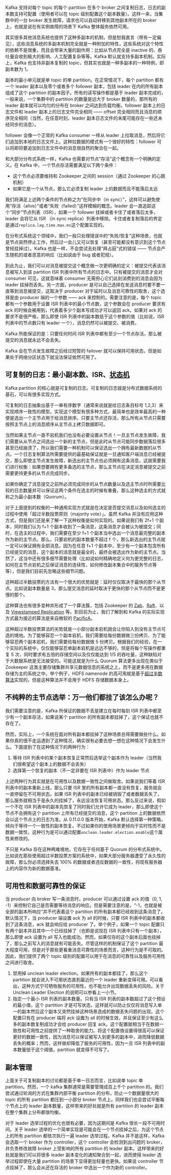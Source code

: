 Kafka 支持对每个 topic 的每个 partition 在多个 broker 之间复制日志，日志的副本数支持可配置（使用者可以在 topic 级别配置这个副本数量）。这样一来，当集群中的一台 broker 发生故障，请求也可以自动转移到其他副本所在的 broker 上，也就是说在有实例故障的场景下 Kafka 整体服务依然可用。

其实很多其他消息系统也提供了这种多副本的机制，但是恕我直言（带有一定偏见），这些消息系统的多副本机制完全就是一种附加的特性，这些系统对这个特性的依赖不是很重，而且会带来大量的副作用：比如从节点完全是 inactive 的、吞吐量会收到极大的影响、人工配置复杂等等。Kafka 默认就支持多副本机制。实际上，Kafka 也支持非副本复制的 topic，但其实也就是一种多副本的一种特例，即副本数为 1。

副本的最小单元就是单 topic 的单 partition。在正常情况下，每个 partition 都有一个 leader 副本以及零个或者多个 follower 副本，包括 leader 在内的所有副本组成了这个 partition 的副本因子。所有的读写操作都是基于 leader 副本完成的，一般来说，一个集群中的 partition 的数量是远大于 broker 数量的，那所有的 leader 副本就可以均匀的分布在 broker 之间达到负载均衡。follower 副本上的日志文件和 leader 副本上的日志文件完全相同 —— offset 完全相同而且消息的顺序完全相同（当然，在任意时刻，leader 副本日志文件的末尾可能存在一些还未经同步的消息）。

follower 会像一个正常的 Kafka consumer 一样从 leader 上拉取消息，然后将它们追加到本地的日志文件上。这种拉数据的模式有一个很好的特性：follower 可以将即将要追加到日志文件中的消息很自然的聚合在一起。

和大部分分布式系统一样，Kafka 也需要对节点“存活”这个概念有一个明确的定义。在 Kafka 中，一个节点存活需要满足以下两个条件：

- 这个节点必须要维持和 Zookeeper 之间的 session（通过 Zookeeper 的心跳机制）
- 如果它是一个从节点，那么它必须复制 leader 上的数据而且不能落后太远

我们将满足上述两个条件的节点称之为“在同步中（in sync）”，这样可以避免使用“存活（alive）”或者“失败（failed）”这样模糊的概念。leader 会一直追踪这个“同步”节点列表（ISR），如果一个 follower 挂掉或者卡住了或者落后太多，leader 会将它从 ISR （in sync replica）列表中移除。卡住或者复制落后的界定是通过`replica.lag.time.max.ms`这个配置实现的。

在分布式系统这个领域中，我们一般只处理错误中的“失败/恢复”这种场景，也就是节点突然停止工作，然后过一会儿又可以恢复（甚至可能都没有意识到这个节点曾经挂掉过）。Kafka 也是一样，不会尝试去处理“拜占庭”式的错误 —— 节点会产生随机的或者恶意的响应（比如说由于 bug 或者犯规）。

到此为止，我们可以对消息被提交这个概念做一次更明确的定义：被提交代表该消息被写入到该 partition ISR 列表中所有节点的日志中。只有被提交的消息才会对 consumer 可见，这就意味着 consumer 无需担心它们此刻消费到的消息会因为 leader 挂掉而丢失。另一方面，producer 是可以自己选择在发送消息时要不要一直等到消息被提交，这取决于 producer 对于延时以及消息可靠性的取舍，这个选择是由 producer 端的一个参数 —— ack 来控制的。需要注意的是，每个 topic 都有一个参数用于设置 ISR 列表中的最小节点数，这个参数会在 producer 要求有 ack 的时候会被用到，代表着多少个副本写成功才可以返回 ack。如果对 ack 的要求不是很严格，那么即使 ISR 列表中的副本数低于这个参数的值（比如说，ISR 列表中的节点数只有 leader 一个），消息仍然可以被提交、被消费。

Kafka 所能保证的是：只要任何时间 ISR 列表中都有至少一个节点存活，那么被提交的消息就永远不会丢失。

Kafka 会在节点发生故障之后经过短暂的 failover 就可以保持可用状态，但是如果处于网络分区状态下就没法保证依然可用了。

## 可复制的日志：最小副本数、ISR、[状态机](https://en.wikipedia.org/wiki/State_machine_replication)

Kafka partition 的核心就是可复制的日志。可复制的日志就是分布式数据系统的基石，可以有很多实现方式。

可复制的日志抽象出基于一串有序数字（通常来说就是给日志条目标号 1,2,3）来实现顺序一致性的模型。实现这个模型有很多种方式，最简单也是效率最高的一种便是选出一个主节点用于给消息排序。只要主节点还存活，那么所有从节点只需要按照主节点上的消息顺序从主节点上拷贝数据即可。

当然如果主节点一直不宕机我们也没有必要设置从节点！一旦主节点发生故障，我们需要从从节点之间选出一个新的主节点，但是此时从节点可能同步数据落后很多甚至已经崩溃了，所以我们需要一种机制可以保证选出一个拥有最新数据的从节点。一个日志复制算法所需要提供的最基础保证就是一旦通知客户端消息已经被提交，那么即使主节点发生故障，新选出的主节点也必须拥有这条消息。这就需要我们进行权衡：如果想要拥有更多备选的主节点，那么主节点在决定消息被提交之前需要更待更多的从节点完成同步。

如果你确定了消息提交之前所必须完成同步的从节点数量以及选主节点时所需要比较的日志数量并可以保证这两个条件在选主的时候有重叠，那么这种选主的方式就称之为最小副本数（Quorum）。

对于上面提到的权衡的一种通用实现方式就是在决定是否提交消息以及如何选主的过程中使用「超过半数投票原则（majority vote）」。虽然 Kafka 并没有应用这种方式，但是我们还是来了解一下这种权衡是如何实现的。如果说我们有 2f+1 个副本，同时我们认为 f+1 个副本收到了一条消息，这条消息才会被认为被提交；同时，在选主的过程中，我们需要在至少 f+1 个副本当中选出一个消息最完整的副本作为新的主节点。那么，只要宕机的副本数量不超过 f 个，那么新选出的主节点就一定可以保证拥有全部消息。因为在任意 f+1 个副本中，至少有一个副本包含所有已经提交的消息，这个副本的消息就是最全的，最终会被选出作为新的主节点。当然了，这当中还有很多细节需要处理（比如说如何精确地定义何为更完整的日志，如何在主节点宕机之后保证消息的连续性，如何修改副本集合中的服务节点等等），但是我们目前先忽略这些细节问题。

这种超过半数投票的方法有一个很大的优势就是：延时仅仅取决于最快的那个从节点。比如说副本数量是 3，那么提交消息的延时取决于更快的那个从节点而不是更慢的那个。

这种算法也有很多变种并形成了一个算法簇，包括 Zookeeper 的 [Zab](http://web.archive.org/web/20140602093727/http://www.stanford.edu/class/cs347/reading/zab.pdf)、[Raft](https://ramcloud.stanford.edu/wiki/download/attachments/11370504/raft.pdf)、以及 [Viewstamped Replication](http://pmg.csail.mit.edu/papers/vr-revisited.pdf) 等。到目前为止，我们了解到和 Kafka 的实际实现方式最为接近的算法是来自微软的 [PacificA](http://research.microsoft.com/apps/pubs/default.aspx?id=66814)。

这种超过半数投票算法的劣势就是一小部分副本宕机就会让你陷入到没有主节点可选的境地。为了能够容忍一个副本宕机，我们需要给每份数据做三份拷贝、为了能够容忍两个副本宕机，我们需要给每份数据做 5 份拷贝。根据我们的经验，在一个实际的系统中，仅仅能够容忍单副本宕机是远远不够的，但是将每个写操作都重复 5 次，同时要求有五倍的存储空间以及仅仅能达到 1/5 的吞吐量，这种缺陷对于大数据系统是无法接受的。可能这就是为什么 Quorum 算法更多出现在类似于 Zookeeper 这类主要存储集群共享元数据信息的系统之上，而不是更多用在数据存储为主的系统之中。举个例子，HDFS namenode 的高可用就是基于[超过半数算法](http://blog.cloudera.com/blog/2012/10/quorum-based-journaling-in-cdh4-1)实现的，但是这种算法并不会用于 HDFS 存储数据本身上。

## 不纯粹的主节点选举：万一他们都挂了该怎么办呢？

我们需要注意的是，Kafka 所保证的数据不丢是建立在每时每刻 ISR 列表中都至少有一个副本存活，如果说某个 partition 的所有副本都挂掉了，这个保证也就不存在了。

然而，实际上，一个系统在面对所有副本都挂掉了这种场景总得需要做些什么。如果你真的很不走运遇到了这种情况，确实很有必要去想一想在这种情况下会发生什么。下面提到了在这种情况下的两种行为：

1. 等待 ISR 列表中的某个副本恢复正常然后选举这个副本作为 leader（当然我们很希望这个副本上的数据不会丢失）
2. 选择第一个恢复的副本（不一定非要在 ISR 列表中）作为 leader 节点

上述两种行为其实就是在可用性以及数据一致性之间做取舍。如果说我们等着 ISR 列表中的副本重新上线，那么只要 ISR 里的所有副本都一直没有恢复，服务就会一直停留在不可用状态。如果 ISR 列表中的副本已经被销毁了或者数据丢失了，那么服务就相当于是永久的挂掉了，永远没法恢复可用状态。那么反过来说，假如一个不在 ISR 列表中的副本先恢复了同时我们允许它成为 leader，那么即使这个节点不会拥有这个 partition 上所有已经提交的消息，这个 partition 上的数据依然会以这个节点上的日志为准。从 0.11.0.0 版本开始，Kafka 默认选择第一种策略，倾向于等待一个一致性的副本恢复。不过如果你的使用场景更倾向于实时性而不是数据一致性，这种行为是可以通过配置`unclean.leader.election.enable`这个属性来修改的。

不只是 Kafka 存在这种两难境地，它存在于任何基于 Quorum 的分布式系统中。比如说在那些使用超过半数投票方案的系统中，如果大部分服务器遭受了永久性的故障，那么你必须选择失去 100% 的数据或者违反数据的一致性，将现有服务器上的内容作为新的数据基准。

## 可用性和数据可靠性的保证

当 producer 向 broker 写一条消息时，producer 可以通过设置 ack 的值（0, 1, -1）来控制它自己是否需要等待消息的响应。但是需要注意的是，“-1，也就是被全部的副本所响应”并不代表着这个 partition 的所有副本都已经收到这条消息了。默认情况下，当 producer 端设置 ack 为 all 的时候，只要 ISR 列表中的副本都收到了这条消息，ack 就会响应给 producer 了。举个例子，如果一个 topic 配置只有两个副本并且其中一个已经挂掉了（也即是说现在 ISR 列表中只有一个副本），那么即使 ack 设置为 all 写入也能成功。然而，如果仅存的这个副本后面也挂掉了，那么之前写入的消息就有可能丢失。尽管这样的机制保证了这个 partition 最大程度可用，但是对于那些更看重消息可靠性的场景而言，这种行为是不可取的。因此，我们提供了两个 topic 级别的配置可以用于在消息的可靠性以及服务可用性之间进行取舍。

1. 禁用掉 unclean leader election。如果所有的副本都挂了，那么这个 partition 就会进入不可用状态直到最近的一个 leader 重新变得可用。可以看出，这种方式宁可牺牲服务的可用性，也不能允许出现数据丢失的风险。关于 Unclean Leader Election 的说明可以参看上一小节。
2. 指定一个最小 ISR 列表的副本数量。只有当 ISR 列表的副本数超过了这个预设的最小值，这个 partition 才是可写状态，这样就可以防止仅仅将消息写入单一的副本然后这个副本又突然挂掉这种场景造成的数据丢失问题的出现。这个配置只有在 producer 端将 ack 设置为 all 的时候生效，并且保证至少有这么多的副本数复制成功才会给 producer 回复 ack。这个配置就相当于在数据一致性和可用性之前提供了一种取舍的能力。将这个配置值设置得很高可以保证更好的数据一致性，因为消息可以保证被写入到更多的副本中，进而降低数据丢失的概率；然而，这样做却降低了服务的可用性，因为一旦 ISR 列表中的副本数量低于这个阈值，partition 就变得不可写了。

## 副本管理

上面关于可复制副本的讨论都是基于单一日志而言，比如说单 topic 单 partition。然而，一个 kafka 集群通常是需要管理成百上千个 partition 的。我们尝试通过轮询的方式在集群内部平衡 partition 的分布，防止一个数据量很大的 topic 的所有 partition 都压到一小部分 broker 节点上。同样我们也会尝试平衡每个节点上的 leader 副本数量，这样带来的好处就是所有 partition 的 leader 副本在整个集群上分布都很均衡。

对于 leader 选举过程的优化也很有必要，因为这期间是 Kafka 很长一段不可用时间。关于 leader 选举的一个简单实现是可能会在一个节点挂掉之后，为这个节点上的所有 partition 都依次执行一遍 leader 选举过程。Kafka 并不是这样，Kafka 会选取一个 broker 作为 controller，这个 controller 会检测到出问题的 broker，并负责修改故障 broker 上受影响的所有 partition 的 leader 副本。这样带来的好处就是我们可以将很多 leader 副本变化的通知聚合到一起，进而使得 leader 选举过程即使在大量 partition 的场景下显得更加轻量也更快。如果说 controller 节点挂掉了，那么会从还在存活的 broker 中选出一个作为新的 controller。